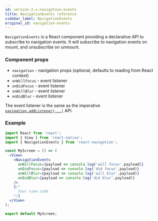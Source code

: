 ```yaml
---
id: version-2.x-navigation-events
title: NavigationEvents reference
sidebar_label: NavigationEvents
original_id: navigation-events
---
```


`NavigationEvents` is a React component providing a declarative API to subscribe to navigation events. It will subscribe to navigation events on mount, and unsubscribe on unmount.

### Component props

* `navigation` - navigation props (optional, defaults to reading from React context)
* `onWillFocus` - event listener
* `onDidFocus` - event listener
* `onWillBlur` - event listener
* `onDidBlur` - event listener

The event listener is the same as the imperative [`navigation.addListener(...)`](navigation-prop.html#addlistener-subscribe-to-updates-to-navigation-lifecycle) API.

### Example

```jsx harmony
import React from 'react';
import { View } from 'react-native';
import { NavigationEvents } from 'react-navigation';

const MyScreen = () => (
  <View>
    <NavigationEvents
      onWillFocus={payload => console.log('will focus',payload)}
      onDidFocus={payload => console.log('did focus',payload)}
      onWillBlur={payload => console.log('will blur',payload)}
      onDidBlur={payload => console.log('did blur',payload)}
    />
    {/* 
      Your view code
    */}
  </View>
);

export default MyScreen;
```
